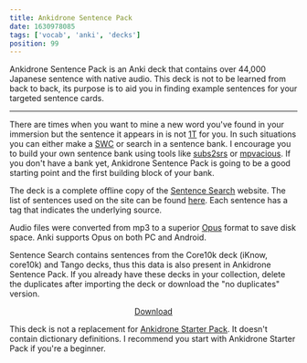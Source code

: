 ```yaml
---
title: Ankidrone Sentence Pack
date: 1630978085
tags: ['vocab', 'anki', 'decks']
position: 99
---
```


Ankidrone Sentence Pack is an Anki deck
that contains over 44,000 Japanese sentence with native audio.
This deck is not to be learned from back to back,
its purpose is to aid you in finding example sentences
for your targeted sentence cards.

****

There are times when you want to mine a new word you've found in your immersion
but the sentence it appears in is not
[1T](one-target-sentences.html)
for you.
In such situations you can either make a
[SWC](discussing-various-card-templates.html#simple-word-cards)
or search in a sentence bank.
I encourage you to build your own sentence bank
using tools like
[subs2srs](our-immersion-learning-toolset.html#subs2srs)
or
[mpvacious](mining-from-movies-and-tv-shows.html).
If you don't have a bank yet,
Ankidrone Sentence Pack is going to be a good starting point
and the first building block of your bank.

The deck is a complete offline copy of the
[Sentence Search](https://sentencesearch.neocities.org/)
website.
The list of sentences used on the site can be found
[here](https://receptomanijalogi.web.app/site/data/all_v11.json).
Each sentence has a tag that indicates the underlying source.

Audio files were converted from mp3 to a superior
[Opus](https://opus-codec.org/)
format to save disk space.
Anki supports Opus on both PC and Android.

Sentence Search contains sentences from the Core10k deck (iKnow, core10k) and Tango decks,
thus this data is also present in Ankidrone Sentence Pack.
If you already have these decks in your collection,
delete the duplicates after importing the deck
or download the "no duplicates" version.

<p align="center"><a class="download_button" href="https://disk.yandex.com/d/yZsomdq4WB-crg">Download</a></p>

This deck is not a replacement for
[Ankidrone Starter Pack](basic-vocabulary.html).
It doesn't contain dictionary definitions.
I recommend you start with Ankidrone Starter Pack if you're a beginner.
